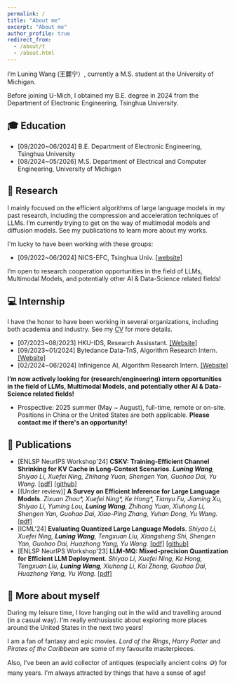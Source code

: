 ```yaml
---
permalink: /
title: "About me"
excerpt: "About me"
author_profile: true
redirect_from: 
  - /about/t
  - /about.html
---
```


I’m Luning Wang (王麓宁）, currently a M.S. student at the University of Michigan. 

Before joining U-Mich, I obtained my B.E. degree in 2024 from the Department of Electronic Engineering, Tsinghua University.


🎓 Education
------
+ [09/2020~06/2024] B.E. Department of Electronic Engineering, Tsinghua University
+ [08/2024~05/2026] M.S. Department of Electrical and Computer Engineering, University of Michigan


📖 Research
------
I mainly focused on the efficient algorithms of large language models in my past research, including the compression and acceleration techniques of LLMs. I’m currently trying to get on the way of multimodal models and diffusion models. See my publications to learn more about my works.

I'm lucky to have been working with these groups:

+ [09/2022~06/2024] NICS-EFC, Tsinghua Univ. <a href="https://nicsefc.ee.tsinghua.edu.cn/">[website]</a>

I’m open to research cooperation opportunities in the field of LLMs, Multimodal Models, and potentially other AI & Data-Science related fields! 

<!--I mainly focused on the efficient algorithms of large language models in my past research, including the compression and acceleration techniques of LLMs.

+ [09/2022~06/2024] Nanoscale Integrated Circuits and System Lab, Energy Efficient Computing Group (NICS-EFC). <a href='http://nics-effalg.com'>[Website]</a> 
+ [07/2023~08/2023] HKU Musketeers Foundation Institude of Data Science (HKU-IDS). <a href='https://datascience.hku.hk/'>[Website]</a>
I'm planning to do research on multimodal models and diffusion models, as a master student at U-Mich. 
I'm actively looking for research and internship opportunities！-->

💻 Internship
------
I have the honor to have been working in several organizations, including both academia and industry. See my <a href="https://docs.google.com/viewer?url=https://raw.githubusercontent.com/wln20/wln20.github.io/master/files/CV-Luning%20Wang.pdf">CV</a> for more details.

+ [07/2023~08/2023] HKU-IDS, Research Assisstant. <a href='https://datascience.hku.hk/'>[Website]</a>
+ [09/2023~01/2024] Bytedance Data-TnS, Algorithm Research Intern. <a href='https://www.bytedance.com/'>[Website]</a>
+ [02/2024~06/2024] Infinigence AI, Algorithm Research Intern. <a href='https://www.infini-ai.com/'>[Website]</a>

**I’m now actively looking for (research/engineering) intern opportunities in the field of LLMs, Multimodal Models, and potentially other AI & Data-Science related fields!** 

- Prospective: 2025 summer (May ~ August), full-time, remote or on-site. Positions in China or the United States are both applicable. **Please contact me if there's an opportunity!**


📝 Publications
------
+ [ENLSP NeurIPS Workshop'24] **CSKV: Training-Efficient Channel Shrinking for KV Cache in Long-Context Scenarios**. ***Luning Wang**, Shiyao Li, Xuefei Ning, Zhihang Yuan, Shengen Yan, Guohao Dai, Yu Wang.* <a href='https://arxiv.org/pdf/2409.10593'>[pdf]</a> <a href='https://github.com/wln20/CSKV'>[github]</a>
+ [(Under review)] **A Survey on Efficient Inference for Large Language Models**. *Zixuan Zhou\*, Xuefei Ning\*, Ke Hong\*, Tianyu Fu, Jiaming Xu, Shiyao Li, Yuming Lou, **Luning Wang**, Zhihang Yuan, Xiuhong Li, Shengen Yan, Guohao Dai, Xiao-Ping Zhang, Yuhan Dong, Yu Wang.* <a href='https://arxiv.org/pdf/2404.14294.pdf'>[pdf]</a>
+ [ICML'24] **Evaluating Quantized Large Language Models**. *Shiyao Li, Xuefei Ning, **Luning Wang**, Tengxuan Liu, Xiangsheng Shi, Shengen Yan, Guohao Dai, Huazhong Yang, Yu Wang.* <a href='https://arxiv.org/pdf/2402.18158.pdf'>[pdf]</a> <a href='https://github.com/thu-nics/qllm-eval/tree/main'>[github]</a>
+ [ENLSP NeurIPS Workshop'23] **LLM-MQ: Mixed-precision Quantization for Efficient LLM Deployment**. *Shiyao Li, Xuefei Ning, Ke Hong, Tengxuan Liu, **Luning Wang**, Xiuhong Li, Kai Zhong, Guohao Dai, Huazhong Yang, Yu Wang.* <a href='https://nicsefc.ee.tsinghua.edu.cn/%2Fnics_file%2Fpdf%2F5c805adc-b555-499f-9882-5ca35ce674b5.pdf'>[pdf]</a> 

🌱 More about myself
------
During my leisure time, I love hanging out in the wild and travelling around (in a casual way). I'm really enthusiastic about exploring more places around the United States in the next two years! 

I am a fan of fantasy and epic movies. *Lord of the Rings*, *Harry Potter* and *Pirates of the Caribbean* are some of my favourite masterpieces.

Also, I've been an avid collector of antiques (especially ancient coins 🪙) for many years. I'm always attracted by things that have a sense of age!


<!-- The 2D map -->
<!--<script type="text/javascript" id="clustrmaps" src="//clustrmaps.com/map_v2.js?d=MGz7IyAo6Aq5C1YhqhV1cKtNKrQKJ9oFEVwELNdOc_U&cl=ffffff&w=a"></script> -->

<!-- The simplified 3D globe -->
<!-- <script type="text/javascript" src="//rf.revolvermaps.com/0/0/5.js?i=53skcjd1my4&amp;m=0&amp;c=ff0000&amp;cr1=ffffff" async="async"></script> -->

<!-- The full 3D globe -->
<script type="text/javascript" src="//rf.revolvermaps.com/0/0/6.js?i=5j5canf0osm&amp;m=7&amp;c=e63100&amp;cr1=ffffff&amp;f=arial&amp;l=0&amp;bv=90&amp;lx=-420&amp;ly=420&amp;hi=20&amp;he=7&amp;hc=a8ddff&amp;rs=80" async="async"></script>
